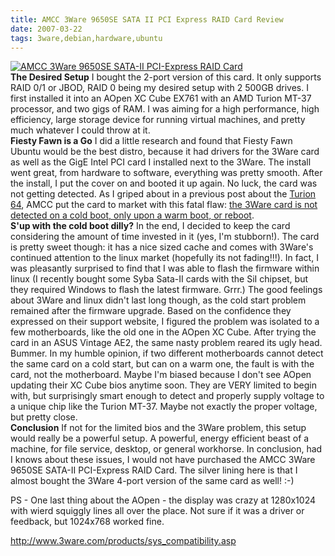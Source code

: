 ```yaml
---
title: AMCC 3Ware 9650SE SATA II PCI Express RAID Card Review
date: 2007-03-22
tags: 3ware,debian,hardware,ubuntu
---
```

<a href="http://www-sa.evenserver.com/s/img/2007/03/img_0138.JPG" title="AMCC 3Ware 9650SE SATA-II PCI-Express RAID Card" class="thickbox">
<img src="http://www-sa.evenserver.com/s/img/2007/03/img_0138.thumbnail.JPG" alt="AMCC 3Ware 9650SE SATA-II PCI-Express RAID Card" /></a><b>
</b><a href="http://www-sa.evenserver.com/s/img/2007/03/img_0138.JPG" title="AMCC 3Ware 9650SE SATA-II PCI-Express RAID Card"></a><b>
</b><div><b>The Desired Setup</b>
I bought the 2-port version of this card. It only supports RAID 0/1 or JBOD, RAID 0 being my desired setup with 2 500GB drives. I first installed it into an AOpen XC Cube EX761 with an AMD Turion MT-37 processor, and two gigs of RAM. I was aiming for a high performance, high efficiency, large storage device for running virtual machines, and pretty much whatever I could throw at it.
<b>
</b><div><b>Fiesty Fawn is a Go</b>
I did a little research and found that Fiesty Fawn Ubuntu would be the best distro, because it had drivers for the 3Ware card as well as the GigE Intel PCI card I installed next to the 3Ware. The install went great, from hardware to software, everything was pretty smooth. After the install, I put the cover on and booted it up again. No luck, the card was not getting detected. As I griped about in a previous post about the <a href="http://www.docunext.com/blog/2007/03/21/turion-64/">Turion 64</a>, AMCC put the card to market with this fatal flaw: <a href="http://www.3ware.com/KB/Article.aspx?id=14932">the 3Ware card is not detected on a cold boot, only upon a warm boot, or reboot</a>.<b>
</b><b>
</b><div><b>S'up with the cold boot dilly?</b>
In the end, I decided to keep the card considering the amount of time invested in it (yes, I'm stubborn!). The card is pretty sweet though: it has a nice sized cache and comes with 3Ware's continued attention to the linux market (hopefully its not fading!!!). In fact, I was pleasantly surprised to find that I was able to flash the firmware within linux (I recently bought some Syba Sata-II cards with the SiI chipset, but they required Windows to flash the latest firmware. Grrr.) The good feelings about 3Ware and linux didn't last long though, as the cold start problem remained after the firmware upgrade. Based on the confidence they expressed on their support website, I figured the problem was isolated to a few motherboards, like the old one in the AOpen XC Cube. After trying the card in an ASUS Vintage AE2, the same nasty problem reared its ugly head. Bummer. In my humble opinion, if two different motherboards cannot detect the same card on a cold start, but can on a warm one, the fault is with the card, not the motherboard. Maybe I'm biased because I don't see AOpen updating their XC Cube bios anytime soon. They are VERY limited to begin with, but surprisingly smart enough to detect and properly supply voltage to a unique chip like the Turion MT-37. Maybe not exactly the proper voltage, but pretty close.<b>
</b><b>
</b><div><b>Conclusion</b>
If not for the limited bios and the 3Ware problem, this setup would really be a powerful setup. A powerful, energy efficient beast of a machine, for file service, desktop, or general workhorse. In conclusion, had I knows about these issues, I would not have purchased the AMCC 3Ware 9650SE SATA-II PCI-Express RAID Card. The silver lining here is that I almost bought the 3Ware 4-port version of the same card as well! :-)

PS - One last thing about the AOpen - the display was crazy at 1280x1024 with wierd squiggly lines all over the place. Not sure if it was a driver or feedback, but 1024x768 worked fine.

<a href="http://www.3ware.com/products/sys_compatibility.asp" rel="nofollow">http://www.3ware.com/products/sys_compatibility.asp</a></div></div></div></div>

